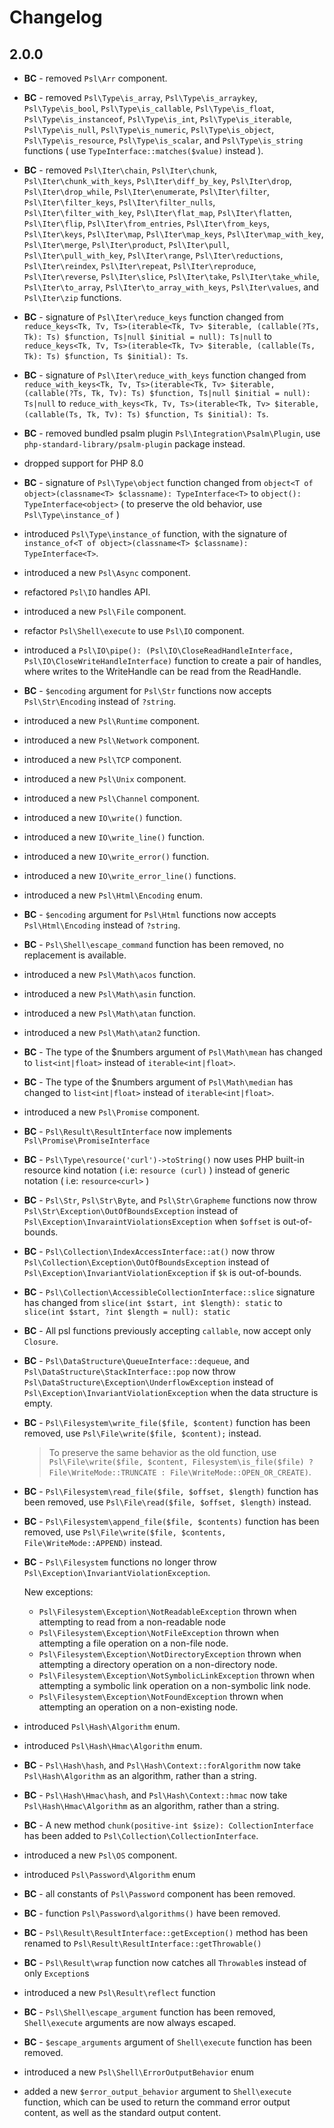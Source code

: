 # Changelog

## 2.0.0

* **BC** - removed `Psl\Arr` component.
* **BC** - removed `Psl\Type\is_array`, `Psl\Type\is_arraykey`, `Psl\Type\is_bool`, `Psl\Type\is_callable`, `Psl\Type\is_float`, `Psl\Type\is_instanceof`, `Psl\Type\is_int`, `Psl\Type\is_iterable`, `Psl\Type\is_null`, `Psl\Type\is_numeric`, `Psl\Type\is_object`, `Psl\Type\is_resource`, `Psl\Type\is_scalar`, and `Psl\Type\is_string` functions ( use `TypeInterface::matches($value)` instead ).
* **BC** - removed `Psl\Iter\chain`, `Psl\Iter\chunk`, `Psl\Iter\chunk_with_keys`, `Psl\Iter\diff_by_key`, `Psl\Iter\drop`, `Psl\Iter\drop_while`, `Psl\Iter\enumerate`, `Psl\Iter\filter`, `Psl\Iter\filter_keys`, `Psl\Iter\filter_nulls`, `Psl\Iter\filter_with_key`, `Psl\Iter\flat_map`, `Psl\Iter\flatten`, `Psl\Iter\flip`, `Psl\Iter\from_entries`, `Psl\Iter\from_keys`, `Psl\Iter\keys`, `Psl\Iter\map`, `Psl\Iter\map_keys`, `Psl\Iter\map_with_key`, `Psl\Iter\merge`, `Psl\Iter\product`, `Psl\Iter\pull`, `Psl\Iter\pull_with_key`, `Psl\Iter\range`, `Psl\Iter\reductions`, `Psl\Iter\reindex`, `Psl\Iter\repeat`, `Psl\Iter\reproduce`, `Psl\Iter\reverse`, `Psl\Iter\slice`, `Psl\Iter\take`, `Psl\Iter\take_while`, `Psl\Iter\to_array`, `Psl\Iter\to_array_with_keys`, `Psl\Iter\values`, and `Psl\Iter\zip` functions.
* **BC** - signature of `Psl\Iter\reduce_keys` function changed from `reduce_keys<Tk, Tv, Ts>(iterable<Tk, Tv> $iterable, (callable(?Ts, Tk): Ts) $function, Ts|null $initial = null): Ts|null` to `reduce_keys<Tk, Tv, Ts>(iterable<Tk, Tv> $iterable, (callable(Ts, Tk): Ts) $function, Ts $initial): Ts`.
* **BC** - signature of `Psl\Iter\reduce_with_keys` function changed from `reduce_with_keys<Tk, Tv, Ts>(iterable<Tk, Tv> $iterable, (callable(?Ts, Tk, Tv): Ts) $function, Ts|null $initial = null): Ts|null` to `reduce_with_keys<Tk, Tv, Ts>(iterable<Tk, Tv> $iterable, (callable(Ts, Tk, Tv): Ts) $function, Ts $initial): Ts`.
* **BC** - removed bundled psalm plugin `Psl\Integration\Psalm\Plugin`, use `php-standard-library/psalm-plugin` package instead.
* dropped support for PHP 8.0
* **BC** - signature of `Psl\Type\object` function changed from `object<T of object>(classname<T> $classname): TypeInterface<T>` to `object(): TypeInterface<object>` ( to preserve the old behavior, use `Psl\Type\instance_of` )
* introduced `Psl\Type\instance_of` function, with the signature of `instance_of<T of object>(classname<T> $classname): TypeInterface<T>`.
* introduced a new `Psl\Async` component.
* refactored `Psl\IO` handles API.
* introduced a new `Psl\File` component.
* refactor `Psl\Shell\execute` to use `Psl\IO` component.
* introduced a `Psl\IO\pipe(): (Psl\IO\CloseReadHandleInterface, Psl\IO\CloseWriteHandleInterface)` function to create a pair of handles, where writes to the WriteHandle can be read from the ReadHandle.
* **BC** - `$encoding` argument for `Psl\Str` functions now accepts `Psl\Str\Encoding` instead of `?string`.
* introduced a new `Psl\Runtime` component.
* introduced a new `Psl\Network` component.
* introduced a new `Psl\TCP` component.
* introduced a new `Psl\Unix` component.
* introduced a new `Psl\Channel` component.
* introduced a new `IO\write()` function.
* introduced a new `IO\write_line()` function.
* introduced a new `IO\write_error()` function.
* introduced a new `IO\write_error_line()` functions.
* introduced a new `Psl\Html\Encoding` enum.
* **BC** - `$encoding` argument for `Psl\Html` functions now accepts `Psl\Html\Encoding` instead of `?string`.
* **BC** - `Psl\Shell\escape_command` function has been removed, no replacement is available.
* introduced a new `Psl\Math\acos` function.
* introduced a new `Psl\Math\asin` function.
* introduced a new `Psl\Math\atan` function.
* introduced a new `Psl\Math\atan2` function.
* **BC** - The type of the $numbers argument of `Psl\Math\mean` has changed to `list<int|float>` instead of `iterable<int|float>`.
* **BC** - The type of the $numbers argument of `Psl\Math\median` has changed to `list<int|float>` instead of `iterable<int|float>`.
* introduced a new `Psl\Promise` component.
* **BC** - `Psl\Result\ResultInterface` now implements `Psl\Promise\PromiseInterface`
* **BC** - `Psl\Type\resource('curl')->toString()` now uses PHP built-in resource kind notation ( i.e: `resource (curl)` ) instead of generic notation ( i.e: `resource<curl>` )
* **BC** - `Psl\Str`, `Psl\Str\Byte`, and `Psl\Str\Grapheme` functions now throw `Psl\Str\Exception\OutOfBoundsException` instead of `Psl\Exception\InvaraintViolationsException` when `$offset` is out-of-bounds.
* **BC** - `Psl\Collection\IndexAccessInterface::at()` now throw `Psl\Collection\Exception\OutOfBoundsException` instead of `Psl\Exception\InvariantViolationException` if `$k` is out-of-bounds.
* **BC** - `Psl\Collection\AccessibleCollectionInterface::slice` signature has changed from `slice(int $start, int $length): static` to `slice(int $start, ?int $length = null): static`
* **BC** - All psl functions previously accepting `callable`, now accept only `Closure`.
* **BC** - `Psl\DataStructure\QueueInterface::dequeue`, and `Psl\DataStructure\StackInterface::pop` now throw `Psl\DataStructure\Exception\UnderflowException` instead of `Psl\Exception\InvariantViolationException` when the data structure is empty.
* **BC** - `Psl\Filesystem\write_file($file, $content)` function has been removed, use `Psl\File\write($file, $content);` instead. 
  > To preserve the same behavior as the old function, use `Psl\File\write($file, $content, Filesystem\is_file($file) ? File\WriteMode::TRUNCATE : File\WriteMode::OPEN_OR_CREATE)`.
* **BC** - `Psl\Filesystem\read_file($file, $offset, $length)` function has been removed, use `Psl\File\read($file, $offset, $length)` instead.
* **BC** - `Psl\Filesystem\append_file($file, $contents)` function has been removed, use `Psl\File\write($file, $contents, File\WriteMode::APPEND)` instead.
* **BC** - `Psl\Filesystem` functions no longer throw `Psl\Exception\InvariantViolationException`.

  New exceptions:
  - `Psl\Filesystem\Exception\NotReadableException` thrown when attempting to read from a non-readable node
  - `Psl\Filesystem\Exception\NotFileException` thrown when attempting a file operation on a non-file node.
  - `Psl\Filesystem\Exception\NotDirectoryException` thrown when attempting a directory operation on a non-directory node.
  - `Psl\Filesystem\Exception\NotSymbolicLinkException` thrown when attempting a symbolic link operation on a non-symbolic link node.
  - `Psl\Filesystem\Exception\NotFoundException` thrown when attempting an operation on a non-existing node.
* introduced `Psl\Hash\Algorithm` enum.
* introduced `Psl\Hash\Hmac\Algorithm` enum.
* **BC** - `Psl\Hash\hash`, and `Psl\Hash\Context::forAlgorithm` now take `Psl\Hash\Algorithm` as an algorithm, rather than a string.
* **BC** - `Psl\Hash\Hmac\hash`, and `Psl\Hash\Context::hmac` now take `Psl\Hash\Hmac\Algorithm` as an algorithm, rather than a string.
* **BC** - A new method `chunk(positive-int $size): CollectionInterface` has been added to `Psl\Collection\CollectionInterface`.
* introduced a new `Psl\OS` component.
* introduced `Psl\Password\Algorithm` enum
* **BC** - all constants of `Psl\Password` component has been removed.
* **BC** - function `Psl\Password\algorithms()` have been removed.
* **BC** - `Psl\Result\ResultInterface::getException()` method has been renamed to `Psl\Result\ResultInterface::getThrowable()`
* **BC** - `Psl\Result\wrap` function now catches all `Throwable`s instead of only `Exception`s
* introduced a new `Psl\Result\reflect` function
* **BC** - `Psl\Shell\escape_argument` function has been removed, `Shell\execute` arguments are now always escaped.
* **BC** - `$escape_arguments` argument of `Shell\execute` function has been removed.
* introduced a new `Psl\Shell\ErrorOutputBehavior` enum
* added a new `$error_output_behavior` argument to `Shell\execute` function, which can be used to return the command error output content, as well as the standard output content.
